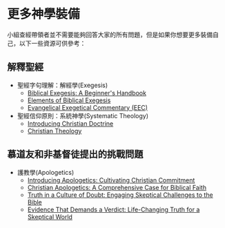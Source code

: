 # 更多神學裝備

小組查經帶領者並不需要能夠回答大家的所有問題，但是如果你想要更多裝備自己，以下一些資源可供參考：

## 解釋聖經

- 聖經字句理解：解經學(Exegesis)
    - [Biblical Exegesis: A Beginner's Handbook](https://www.amazon.com/Biblical-Exegesis-Beginners-John-Hayes/dp/0664266983)
    - [Elements of Biblical Exegesis](https://www.amazon.com/Elements-Biblical-Exegesis-Students-Ministers/dp/1540960315)
    - [Evangelical Exegetical Commentary (EEC)](https://www.logos.com/product/7565/evangelical-exegetical-commentary)
- 聖經信仰原則：系統神學(Systematic Theology)
    - [Introducing Christian Doctrine](https://www.amazon.com/Introducing-Christian-Doctrine-Millard-Erickson/dp/0801049199)
    - [Christian Theology](https://www.amazon.com/Christian-Theology-Millard-J-Erickson/dp/0801036437)

## 慕道友和非基督徒提出的挑戰問題

- 護教學(Apologetics)
    - [Introducing Apologetics: Cultivating Christian Commitment](https://www.amazon.com/Introducing-Apologetics-Cultivating-Christian-Commitment/dp/0801048907)
    - [Christian Apologetics: A Comprehensive Case for Biblical Faith](https://www.amazon.com/Christian-Apologetics-Comprehensive-Biblical-Faith/dp/0830839356)
    - [Truth in a Culture of Doubt: Engaging Skeptical Challenges to the Bible](https://www.amazon.com/Truth-Culture-Doubt-Skeptical-Challenges/dp/1433684047)
    - [Evidence That Demands a Verdict: Life-Changing Truth for a Skeptical World](https://www.amazon.com/Evidence-That-Demands-Verdict-Life-Changing/dp/1401676707)